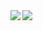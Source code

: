 <a href="https://github.com/anuraghazra/github-readme-stats">
  <img align="left" src="https://github-readme-stats.vercel.app/api?username=yazac&count_private=true&show_icons=true" />
</a>
<a href="https://github.com/anuraghazra/github-readme-stats">
  <img align="left" src="https://github-readme-stats.vercel.app/api/top-langs/?username=mono-4" />
